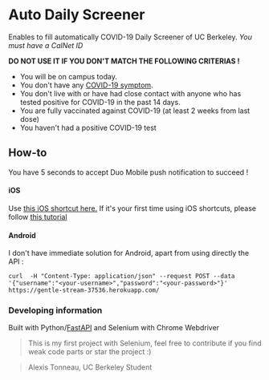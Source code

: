 # Auto Daily Screener 

Enables to fill automatically COVID-19 Daily Screener of UC Berkeley. _You must have a CalNet ID_

**DO NOT USE IT IF YOU DON'T MATCH THE FOLLOWING CRITERIAS !** 
- You will be on campus today.
- You don't have any [COVID-19 symptom](https://www.cdc.gov/coronavirus/2019-ncov/symptoms-testing/symptoms.html).
- You don't live with or have had close contact with anyone who has tested positive for COVID-19 in the past 14 days.
- You are fully vaccinated against COVID-19 (at least 2 weeks from last dose)
- You haven't had a positive COVID-19 test

## How-to
You have 5 seconds to accept Duo Mobile push notification to succeed !
#### iOS
Use [this iOS shortcut here.](https://www.icloud.com/shortcuts/484e0f810792436f836bc5f31c7e56c7)
If it's your first time using iOS shortcuts, please follow [this tutorial](https://support.apple.com/guide/shortcuts/enable-shared-shortcuts-apdfeb05586f/ios)

#### Android
I don't have immediate solution for Android, apart from using directly the API :
```
curl  -H "Content-Type: application/json" --request POST --data '{"username":"<your-username>","password":"<your-password>"}' https://gentle-stream-37536.herokuapp.com/
```



### Developing information

Built with Python/[FastAPI](https://fastapi.tiangolo.com) and Selenium with Chrome Webdriver


> This is my first project with Selenium, feel free to contribute if you find weak code parts or star the project :)

> Alexis Tonneau, UC Berkeley Student
